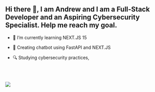 ## Hi there 👋, I am Andrew and I am a Full-Stack Developer and an Aspiring Cybersecurity Specialist. Help me reach my goal.

<!--
**AJBrinas/AJBrinas** is a ✨ _special_ ✨ repository because its `README.md` (this file) appears on your GitHub profile.

Here are some ideas to get you started:

- 🔭 I’m currently working on ...
- 🌱 I’m currently learning ...
- 👯 I’m looking to collaborate on ...
- 🤔 I’m looking for help with ...
- 💬 Ask me about ...
- 📫 How to reach me: ...
- 😄 Pronouns: ...
- ⚡ Fun fact: ...
-->
- 🌱 I’m currently learning NEXT.JS 15
- 🔭 Creating chatbot using FastAPI and NEXT.JS
- 🔍 Studying cybersecurity practices,



  <br />
  <br />
<a href="https://www.buymeacoffee.com/drewbrinash"><img src="https://img.buymeacoffee.com/button-api/?text=Buy me a coffee&emoji=☕&slug=drewbrinash&button_colour=5F7FFF&font_colour=ffffff&font_family=Cookie&outline_colour=000000&coffee_colour=FFDD00" /></a>
